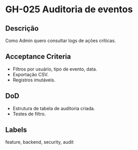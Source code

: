 <!--
ID: GH-025
Epic: Monitoring & Observability
Phase: 5
-->

# GH-025 Auditoria de eventos

## Descrição

Como Admin quero consultar logs de ações críticas.

## Acceptance Criteria

- Filtros por usuário, tipo de evento, data.
- Exportação CSV.
- Registros imutáveis.

## DoD

- Estrutura de tabela de auditoria criada.
- Testes de filtro.

## Labels

feature, backend, security, audit
